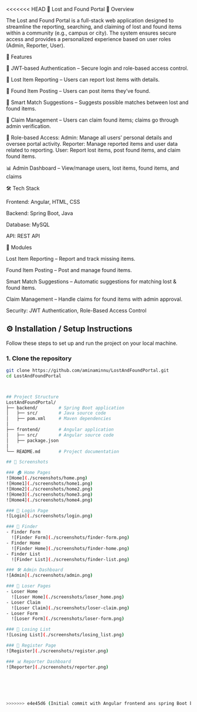 <<<<<<< HEAD
📌 Lost and Found Portal
📖 Overview

The Lost and Found Portal is a full-stack web application designed to streamline the reporting, searching, and claiming of lost and found items within a community (e.g., campus or city). The system ensures secure access and provides a personalized experience based on user roles (Admin, Reporter, User).

🚀 Features

🔑 JWT-based Authentication – Secure login and role-based access control.

📝 Lost Item Reporting – Users can report lost items with details.

📸 Found Item Posting – Users can post items they’ve found.

🤖 Smart Match Suggestions – Suggests possible matches between lost and found items.

📂 Claim Management – Users can claim found items; claims go through admin verification.

👤 Role-based Access:
   Admin: Manage all users’ personal details and oversee portal activity.
   Reporter: Manage reported items and user data related to reporting.
   User: Report lost items, post found items, and claim found items.

 📊 Admin Dashboard – View/manage users, lost items, found items, and claims

🛠️ Tech Stack

Frontend: Angular, HTML, CSS

Backend: Spring Boot, Java

Database: MySQL

API: REST API

📌 Modules

Lost Item Reporting – Report and track missing items.

Found Item Posting – Post and manage found items.

Smart Match Suggestions – Automatic suggestions for matching lost & found items.

Claim Management – Handle claims for found items with admin approval.

Security: JWT Authentication, Role-Based Access Control

## ⚙️ Installation / Setup Instructions

Follow these steps to set up and run the project on your local machine.

### 1. Clone the repository
```bash
git clone https://github.com/aminaminnu/LostAndFoundPortal.git
cd LostAndFoundPortal



## Project Structure
LostAndFoundPortal/
├── backend/        # Spring Boot application
│   ├── src/        # Java source code
│   ├── pom.xml     # Maven dependencies
│
├── frontend/       # Angular application
│   ├── src/        # Angular source code
│   ├── package.json
│
└── README.md       # Project documentation

## 📸 Screenshots  

### 🏠 Home Pages  
![Home](./screenshots/home.png)  
![Home1](./screenshots/home1.png)  
![Home2](./screenshots/home2.png)  
![Home3](./screenshots/home3.png)  
![Home4](./screenshots/home4.png)  

### 🔑 Login Page  
![Login](./screenshots/login.png)  

### 📝 Finder  
- Finder Form  
  ![Finder Form](./screenshots/finder-form.png)  
- Finder Home  
  ![Finder Home](./screenshots/finder-home.png)  
- Finder List  
  ![Finder List](./screenshots/finder-list.png)  

### 🛠️ Admin Dashboard  
![Admin](./screenshots/admin.png)  

### 🙍 Loser Pages  
- Loser Home  
  ![Loser Home](./screenshots/loser_home.png)  
- Loser Claim  
  ![Loser Claim](./screenshots/loser-claim.png)  
- Loser Form  
  ![Loser Form](./screenshots/loser-form.png)  

### 📂 Losing List  
![Losing List](./screenshots/losing_list.png)  

### 📝 Register Page  
![Register](./screenshots/register.png)  

### 📊 Reporter Dashboard  
![Reporter](./screenshots/reporter.png)  






>>>>>>> e4e45d6 (Initial commit with Angular frontend ans spring Boot backend)
